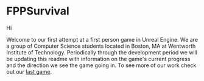 # FPPSurvival
Hi

Welcome to our first attempt at a first person game in Unreal Engine. We are a group of Computer Science students located in Boston, MA at Wentworth Institute of Technology. Periodically through the development period we will be updating this readme with information on the game's current progress and the direction we see the game going in. To see more of our work check out our [last game](https://github.com/uptonm/RPG).
